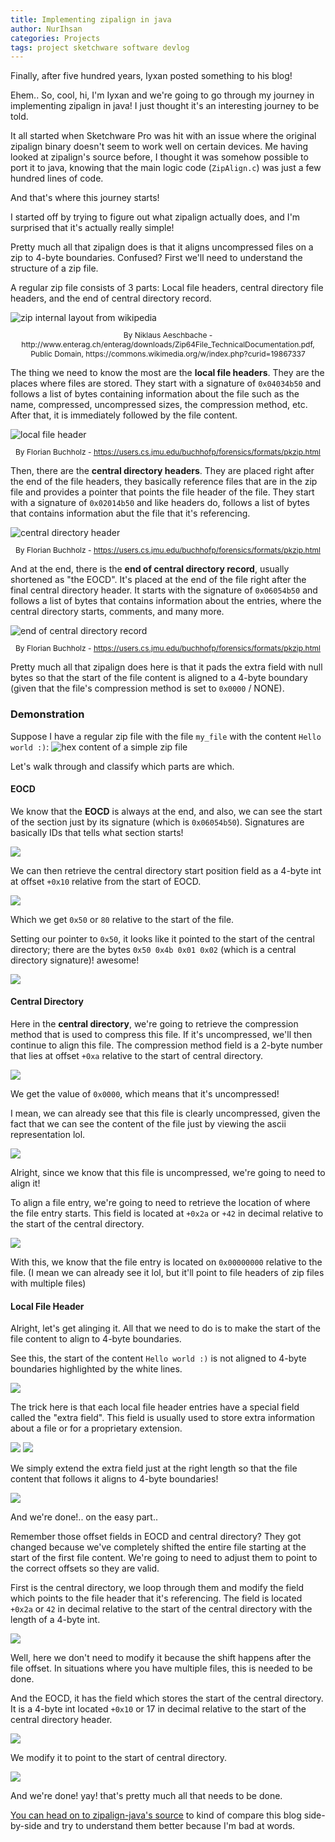 ```yaml
---
title: Implementing zipalign in java
author: NurIhsan
categories: Projects
tags: project sketchware software devlog
---
```


Finally, after five hundred years, Iyxan posted something to his blog!

Ehem.. So, cool, hi, I'm Iyxan and we're going to go through my journey in implementing zipalign in java! I just thought it's an interesting journey to be told.

It all started when Sketchware Pro was hit with an issue where the original zipalign binary doesn't seem to work well on certain devices. Me having looked at zipalign's source before, I thought it was somehow possible to port it to java, knowing that the main logic code (`ZipAlign.c`) was just a few hundred lines of code.

And that's where this journey starts!

I started off by trying to figure out what zipalign actually does, and I'm surprised that it's actually really simple!

Pretty much all that zipalign does is that it aligns uncompressed files on a zip to 4-byte boundaries. Confused? First we'll need to understand the structure of a zip file.

A regular zip file consists of 3 parts: Local file headers, central directory file headers, and the end of central directory record.

<img alt="zip internal layout from wikipedia" src="https://upload.wikimedia.org/wikipedia/commons/6/63/ZIP-64_Internal_Layout.svg"/>
<p style="font-size: 12px;" align="center">By Niklaus Aeschbache - http://www.enterag.ch/enterag/downloads/Zip64File_TechnicalDocumentation.pdf, Public Domain, https://commons.wikimedia.org/w/index.php?curid=19867337</p>

The thing we need to know the most are the **local file headers**. They are the places where files are stored. They start with a signature of `0x04034b50` and follows a list of bytes containing information about the file such as the name, compressed, uncompressed sizes, the compression method, etc. After that, it is immediately followed by the file content.

<img alt="local file header" src="https://users.cs.jmu.edu/buchhofp/forensics/formats/pkzip-images/local-file-header.png"/>
<p style="font-size: 12px;" align="center">By Florian Buchholz - <a href="https://users.cs.jmu.edu/buchhofp/forensics/formats/pkzip.html">https://users.cs.jmu.edu/buchhofp/forensics/formats/pkzip.html</a></p>

Then, there are the **central directory headers**. They are placed right after the end of the file headers, they basically reference files that are in the zip file and provides a pointer that points the file header of the file. They start with a signature of `0x02014b50` and like headers do, follows a list of bytes that contains information abut the file that it's referencing.

<img alt="central directory header" src="https://users.cs.jmu.edu/buchhofp/forensics/formats/pkzip-images/central-file-header.png"/>
<p style="font-size: 12px;" align="center">By Florian Buchholz - <a href="https://users.cs.jmu.edu/buchhofp/forensics/formats/pkzip.html">https://users.cs.jmu.edu/buchhofp/forensics/formats/pkzip.html</a></p>

And at the end, there is the **end of central directory record**, usually shortened as "the EOCD". It's placed at the end of the file right after the final central directory header. It starts with the signature of `0x06054b50` and follows a list of bytes that contains information about the entries, where the central directory starts, comments, and many more.

<img alt="end of central directory record" src="https://users.cs.jmu.edu/buchhofp/forensics/formats/pkzip-images/end-of-central-directory-record.png"/>
<p style="font-size: 12px;" align="center">By Florian Buchholz - <a href="https://users.cs.jmu.edu/buchhofp/forensics/formats/pkzip.html">https://users.cs.jmu.edu/buchhofp/forensics/formats/pkzip.html</a></p>


Pretty much all that zipalign does here is that it pads the extra field with null bytes so that the start of the file content is aligned to a 4-byte boundary (given that the file's compression method is set to `0x0000` / NONE).

### Demonstration

Suppose I have a regular zip file with the file `my_file` with the content `Hello world :)`:
<img alt="hex content of a simple zip file" src="/assets/img/zipalign-java/original-zip-file.png"/>

Let's walk through and classify which parts are which.

#### EOCD

We know that the **EOCD** is always at the end, and also, we can see the start of the section just by its signature (which is `0x06054b50`). Signatures are basically IDs that tells what section starts!

<img src="/assets/img/zipalign-java/original-zip-file-eocd.png"/>

We can then retrieve the central directory start position field as a 4-byte int at offset `+0x10` relative from the start of EOCD.

<img src="/assets/img/zipalign-java/original-zip-file-eocd-cd.png"/>

Which we get `0x50` or `80` relative to the start of the file.

Setting our pointer to `0x50`, it looks like it pointed to the start of the central directory; there are the bytes `0x50 0x4b 0x01 0x02` (which is a central directory signature)! awesome!

<img src="/assets/img/zipalign-java/original-zip-file-cd-start.png"/>

#### Central Directory

Here in the **central directory**, we're going to retrieve the compression method that is used to compress this file. If it's uncompressed, we'll then continue to align this file. The compression method field is a 2-byte number that lies at offset `+0xa` relative to the start of central directory.

<img src="/assets/img/zipalign-java/original-zip-file-cd-compression-method.png"/>

We get the value of `0x0000`, which means that it's uncompressed!

I mean, we can already see that this file is clearly uncompressed, given the fact that we can see the content of the file just by viewing the ascii representation lol.

<img src="/assets/img/zipalign-java/original-zip-file-ascii-file-content.png"/>

Alright, since we know that this file is uncompressed, we're going to need to align it!

To align a file entry, we're going to need to retrieve the location of where the file entry starts. This field is located at `+0x2a` or `+42` in decimal relative to the start of the central directory.

<img src="/assets/img/zipalign-java/original-zip-file-fh-offset.png"/>

With this, we know that the file entry is located on `0x00000000` relative to the file. (I mean we can already see it lol, but it'll point to file headers of zip files with multiple files)

#### Local File Header

Alright, let's get alinging it. All that we need to do is to make the start of the file content to align to 4-byte boundaries.

See this, the start of the content `Hello world :)` is not aligned to 4-byte boundaries highlighted by the white lines.

<img src="/assets/img/zipalign-java/original-zip-file-unaligned.png"/>

The trick here is that each local file header entries have a special field called the "extra field". This field is usually used to store extra information about a file or for a proprietary extension.

<img src="/assets/img/zipalign-java/zip-format-extra-field.png"/>
<img src="/assets/img/zipalign-java/zip-format-extra-field-show.png"/>

We simply extend the extra field just at the right length so that the file content that follows it aligns to 4-byte boundaries!

<img src="/assets/img/zipalign-java/original-zip-file-aligned-show.png"/>

And we're done!.. on the easy part..

Remember those offset fields in EOCD and central directory? They got changed because we've completely shifted the entire file starting at the start of the first file content. We're going to need to adjust them to point to the correct offsets so they are valid.

First is the central directory, we loop through them and modify the field which points to the file header that it's referencing. The field is located `+0x2a` or `42` in decimal relative to the start of the central directory with the length of a 4-byte int.

<img src="/assets/img/zipalign-java/aligned-zip-central-directory-file-offset.png"/>

Well, here we don't need to modify it because the shift happens after the file offset. In situations where you have multiple files, this is needed to be done.

And the EOCD, it has the field which stores the start of the central directory. It is a 4-byte int located `+0x10` or 17 in decimal relative to the start of the central directory header.

<img src="/assets/img/zipalign-java/aligned-zip-eocd-cd-offset.png"/>

We modify it to point to the start of central directory.

<img src="/assets/img/zipalign-java/aligned-zip-eocd-cd-modify-offset.png"/>

And we're done! yay! that's pretty much all that needs to be done.

[You can head on to zipalign-java's source](https://github.com/Iyxan23/zipalign-java/blob/main/src/main/java/com/iyxan23/zipalignjava/ZipAlign.java#L80) to kind of compare this blog side-by-side and try to understand them better because I'm bad at words.
